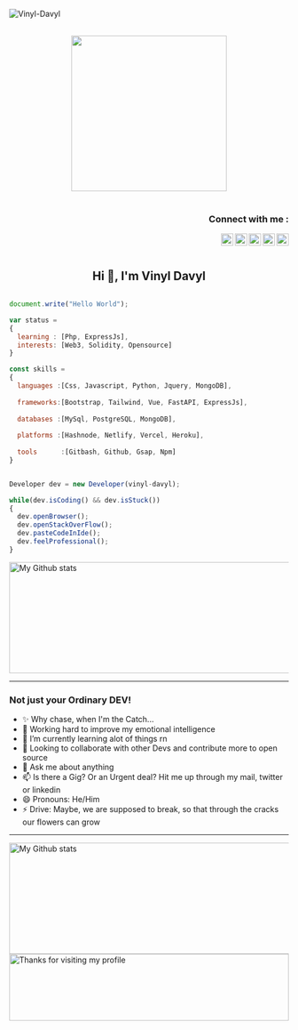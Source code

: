 


<p align="left"> <img src="https://komarev.com/ghpvc/?username=Vinyl-Davyl" alt="Vinyl-Davyl" /> </p>


<p align="center">
<br><img src="https://github.com/chiraag-kakar/chiraag-kakar/blob/master/hadder.gif" width="280px"><br><br>
</p>
<h3 align="right">Connect with me :</h3>
<a href="https://www.linkedin.com/in/david-okononfua-a88a1a1a8/">
  <img align="right" alt="VinylDavyl - LinkedIn" width="22px" src="https://upload.wikimedia.org/wikipedia/commons/thumb/e/e9/Linkedin_icon.svg/256px-Linkedin_icon.svg.png"/>
</a>
<a href="https://vinyldavyl.hashnode.dev">
  <img align="right"  alt="Vinyl Davyl - Hashnode" src="https://d2fltix0v2e0sb.cloudfront.net/dev-badge.svg" width="22px">
</a>
<!--<a href="">
  <img align="right" alt="Vinylchi" width="22px" src="https://api.iconify.design/simple-icons:codechef.svg?color=%2379553A"/>
</a>-->
<a href="https://www.instagram.com/vinyl_davyl/">
  <img align="right" alt="Vinyl Davyl- IG" width="22px" src="https://cdn.jsdelivr.net/npm/simple-icons@v3/icons/instagram.svg"/>
</a>
<a href="https://twitter.com/Vinylchi">
  <img align="right" alt="Vinyl Davyl - Twitter" width="22px" src="https://upload.wikimedia.org/wikipedia/sco/9/9f/Twitter_bird_logo_2012.svg"/>
</a>
<a href="https://wa.me/2349122307761">
  <img align="right" alt="Vinyl Davyl - WhatsApp" width="22px" src="https://cdn.jsdelivr.net/npm/simple-icons@v3/icons/whatsapp.svg"/>
</a>
<br/>
<br/>
<h2 align="center">Hi 👋, I'm Vinyl Davyl</h1>


```js

document.write("Hello World");

var status = 
{ 
  learning : [Php, ExpressJs],
  interests: [Web3, Solidity, Opensource]
}

const skills = 
{
  languages :[Css, Javascript, Python, Jquery, MongoDB],
  
  frameworks:[Bootstrap, Tailwind, Vue, FastAPI, ExpressJs],
  
  databases :[MySql, PostgreSQL, MongoDB],
  
  platforms :[Hashnode, Netlify, Vercel, Heroku],
  
  tools      :[Gitbash, Github, Gsap, Npm]
}


Developer dev = new Developer(vinyl-davyl);

while(dev.isCoding() && dev.isStuck())  
{
  dev.openBrowser();
  dev.openStackOverFlow();
  dev.pasteCodeInIde();
  dev.feelProfessional();
}


```

 <img alt="My Github stats" align="center" border-radius="40px" width="800px" height="200px" src="https://github-readme-stats.vercel.app/api?username=Vinyl-Davyl&count_private=true&show_icons=true&hide_border=true&theme=react" href="https://github.com/Vinyl-Davyl"/>


---


### Not just your Ordinary DEV!

- ✨ Why chase, when I'm the Catch...
- 🔭 Working hard to improve my emotional intelligence
- 🌱 I’m currently learning alot of things rn
- 👯 Looking to collaborate with other Devs and contribute more to open source
- 💬 Ask me about anything
- 📫 Is there a Gig? Or an Urgent deal? Hit me up through my mail, twitter or linkedin
- 😄 Pronouns: He/Him
- ⚡ Drive: Maybe, we are supposed to break, so that through the cracks our flowers can grow


---

<img alt="My Github stats" align="center" border-radius="40px" width="800px" height="200px" src="https://github-readme-streak-stats.herokuapp.com/?user=Vinyl-Davyl&layout=compact" alt="Vinyl-Davyl" />
<img height="120" alt="Thanks for visiting my profile" width="100%" src="https://github.com/dibyendu415/dibyendu415/blob/master/marquee.svg" />


